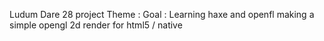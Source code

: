 Ludum Dare 28 project
Theme :
Goal : Learning haxe and openfl
making a simple opengl 2d render for html5 / native